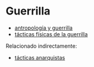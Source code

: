 # Guerrilla

- [antropología y guerrilla](antropologia-y-guerrilla.md)
- [tácticas físicas de la guerrilla](tacticas-fisicas-de-la-guerrilla.md)

Relacionado indirectamente:

- [tácticas anarquistas](tacticas-anarquistas.md)

